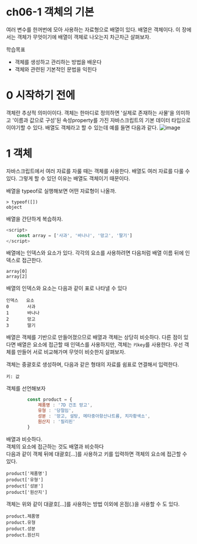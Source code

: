 # ch06-1 객체의 기본
여러 변수를 한꺼번에 모아 사용하는 자료형으로 배열이 있다. 배열은 객체이다. 이 장에서는 객체가 무엇이기에 배열이 객체로 나오는지 차근차근 살펴보자.

학습목표
- 객체를 생성하고 관리하는 방법을 배운다
- 객체와 관련된 기본적인 문법을 익힌다

# 0 시작하기 전에
객체란 추상적 의미이이다. 객체는 한마디로 정의하면 '실제로 존재하는 사물'을 의미하고 '이름과 값으로 구성'된 속성property를 가진 자바스크립트의 기본 데이터 타입으로 이야기할 수 있다. 배열도 객체라고 할 수 있는데 예를 들면 다음과 같다.
![image](https://user-images.githubusercontent.com/68311318/121103264-8762f580-c83a-11eb-9627-c513a064ad09.png)

# 1 객체
자바스크립트에서 여러 자료를 자룰 때는 객체를 사용한다. 배열도 여러 자료를 다룰 수 있다. 그렇게 할 수 있던 이유는 배열도 객체이기 때문이다.  

배열을 typeof로 실행해보면 어떤 자료형이 나올까. 
```
> typeof([])
object
```

배열을 간단하게 복습하자.
```javascript
<script>
    const array = ['사과', '바나나', '망고', '딸기']
</script>
```

배열에는 인덱스와 요소가 있다. 각각의 요소를 사용하려면 다음처럼 배열 이름 뒤에 인덱스로 접근한다.

```
array[0]
array[2]
```

배열의 인덱스와 요소는 다음과 같이 표로 나타낼 수 있다
```
인덱스   요소
0       사과
1       바나나
2       망고
3       딸기
```
배열은 객체를 기반으로 만들어졌으므로 배열과 객체는 상당히 비슷하다. 다른 점이 있다면 배열은 요소에 접근할 때 인덱스를 사용하지만, 객체는 `키key`를 사용한다. 우선 객체를 만들어 서로 비교해가며 무엇이 비슷한지 살펴보자.

객체는 중괄호로 생성하며, 다음과 같은 형태의 자료를 쉼표로 연결해서 입력한다.
```
키: 값
```

객체를 선언해보자
```javascript
        const product = {
            제품명 : '7D 건조 망고',
            유형 : '당절임',
            성분 : '망고, 설탕, 메타중아항산나트륨, 치자황색소',
            원산지 : '필리핀'
        }
```
배열과 비슷하다.  
객체의 요소에 접근하는 것도 배열과 비슷하다  
다음과 같이 객체 뒤에 대괄호[...]를 사용하고 키를 입력하면 객체의 요소에 접근할 수 있다.
```
product['제품명']
product['유형']
product['성분']
product['원산지']
```

객체는 위와 같이 대괄호[...]를 사용하는 방법 이외에 온점(.)을 사용할 수 도 있다.  
```
product.제품명
product.유형
product.성분
product.원산지
```

